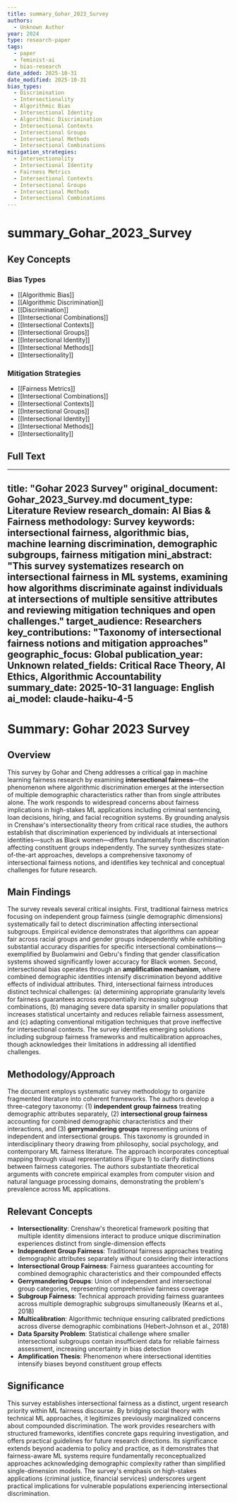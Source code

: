 ```yaml
---
title: summary_Gohar_2023_Survey
authors:
  - Unknown Author
year: 2024
type: research-paper
tags:
  - paper
  - feminist-ai
  - bias-research
date_added: 2025-10-31
date_modified: 2025-10-31
bias_types:
  - Discrimination
  - Intersectionality
  - Algorithmic Bias
  - Intersectional Identity
  - Algorithmic Discrimination
  - Intersectional Contexts
  - Intersectional Groups
  - Intersectional Methods
  - Intersectional Combinations
mitigation_strategies:
  - Intersectionality
  - Intersectional Identity
  - Fairness Metrics
  - Intersectional Contexts
  - Intersectional Groups
  - Intersectional Methods
  - Intersectional Combinations
---
```


# summary_Gohar_2023_Survey

## Key Concepts

### Bias Types
- [[Algorithmic Bias]]
- [[Algorithmic Discrimination]]
- [[Discrimination]]
- [[Intersectional Combinations]]
- [[Intersectional Contexts]]
- [[Intersectional Groups]]
- [[Intersectional Identity]]
- [[Intersectional Methods]]
- [[Intersectionality]]

### Mitigation Strategies
- [[Fairness Metrics]]
- [[Intersectional Combinations]]
- [[Intersectional Contexts]]
- [[Intersectional Groups]]
- [[Intersectional Identity]]
- [[Intersectional Methods]]
- [[Intersectionality]]

## Full Text

---
title: "Gohar 2023 Survey"
original_document: Gohar_2023_Survey.md
document_type: Literature Review
research_domain: AI Bias & Fairness
methodology: Survey
keywords: intersectional fairness, algorithmic bias, machine learning discrimination, demographic subgroups, fairness mitigation
mini_abstract: "This survey systematizes research on intersectional fairness in ML systems, examining how algorithms discriminate against individuals at intersections of multiple sensitive attributes and reviewing mitigation techniques and open challenges."
target_audience: Researchers
key_contributions: "Taxonomy of intersectional fairness notions and mitigation approaches"
geographic_focus: Global
publication_year: Unknown
related_fields: Critical Race Theory, AI Ethics, Algorithmic Accountability
summary_date: 2025-10-31
language: English
ai_model: claude-haiku-4-5
---

# Summary: Gohar 2023 Survey

## Overview

This survey by Gohar and Cheng addresses a critical gap in machine learning fairness research by examining **intersectional fairness**—the phenomenon where algorithmic discrimination emerges at the intersection of multiple demographic characteristics rather than from single attributes alone. The work responds to widespread concerns about fairness implications in high-stakes ML applications including criminal sentencing, loan decisions, hiring, and facial recognition systems. By grounding analysis in Crenshaw's intersectionality theory from critical race studies, the authors establish that discrimination experienced by individuals at intersectional identities—such as Black women—differs fundamentally from discrimination affecting constituent groups independently. The survey synthesizes state-of-the-art approaches, develops a comprehensive taxonomy of intersectional fairness notions, and identifies key technical and conceptual challenges for future research.

## Main Findings

The survey reveals several critical insights. First, traditional fairness metrics focusing on independent group fairness (single demographic dimensions) systematically fail to detect discrimination affecting intersectional subgroups. Empirical evidence demonstrates that algorithms can appear fair across racial groups and gender groups independently while exhibiting substantial accuracy disparities for specific intersectional combinations—exemplified by Buolamwini and Gebru's finding that gender classification systems showed significantly lower accuracy for Black women. Second, intersectional bias operates through an **amplification mechanism**, where combined demographic identities intensify discrimination beyond additive effects of individual attributes. Third, intersectional fairness introduces distinct technical challenges: (a) determining appropriate granularity levels for fairness guarantees across exponentially increasing subgroup combinations, (b) managing severe data sparsity in smaller populations that increases statistical uncertainty and reduces reliable fairness assessment, and (c) adapting conventional mitigation techniques that prove ineffective for intersectional contexts. The survey identifies emerging solutions including subgroup fairness frameworks and multicalibration approaches, though acknowledges their limitations in addressing all identified challenges.

## Methodology/Approach

The document employs systematic survey methodology to organize fragmented literature into coherent frameworks. The authors develop a three-category taxonomy: (1) **independent group fairness** treating demographic attributes separately, (2) **intersectional group fairness** accounting for combined demographic characteristics and their interactions, and (3) **gerrymandering groups** representing unions of independent and intersectional groups. This taxonomy is grounded in interdisciplinary theory drawing from philosophy, social psychology, and contemporary ML fairness literature. The approach incorporates conceptual mapping through visual representations (Figure 1) to clarify distinctions between fairness categories. The authors substantiate theoretical arguments with concrete empirical examples from computer vision and natural language processing domains, demonstrating the problem's prevalence across ML applications.

## Relevant Concepts

- **Intersectionality**: Crenshaw's theoretical framework positing that multiple identity dimensions interact to produce unique discrimination experiences distinct from single-dimension effects
- **Independent Group Fairness**: Traditional fairness approaches treating demographic attributes separately without considering their interactions
- **Intersectional Group Fairness**: Fairness guarantees accounting for combined demographic characteristics and their compounded effects
- **Gerrymandering Groups**: Union of independent and intersectional group categories, representing comprehensive fairness coverage
- **Subgroup Fairness**: Technical approach providing fairness guarantees across multiple demographic subgroups simultaneously (Kearns et al., 2018)
- **Multicalibration**: Algorithmic technique ensuring calibrated predictions across diverse demographic combinations (Hebert-Johnson et al., 2018)
- **Data Sparsity Problem**: Statistical challenge where smaller intersectional subgroups contain insufficient data for reliable fairness assessment, increasing uncertainty in bias detection
- **Amplification Thesis**: Phenomenon where intersectional identities intensify biases beyond constituent group effects

## Significance

This survey establishes intersectional fairness as a distinct, urgent research priority within ML fairness discourse. By bridging social theory with technical ML approaches, it legitimizes previously marginalized concerns about compounded discrimination. The work provides researchers with structured frameworks, identifies concrete gaps requiring investigation, and offers practical guidelines for future research directions. Its significance extends beyond academia to policy and practice, as it demonstrates that fairness-aware ML systems require fundamentally reconceptualized approaches acknowledging demographic complexity rather than simplified single-dimension models. The survey's emphasis on high-stakes applications (criminal justice, financial services) underscores urgent practical implications for vulnerable populations experiencing intersectional discrimination.
